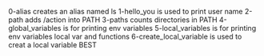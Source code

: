 0-alias creates an alias named ls
1-hello_you is used to print user name
2-path adds /action into PATH
3-paths counts directories in PATH
4-global_variables is for printing env variables
5-local_variables is for printing env variables local var and functions
6-create_local_variable is used to creat a local variable BEST
